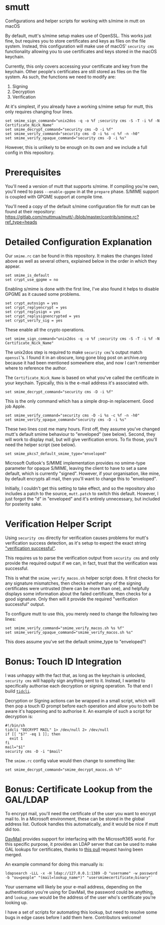 # smutt
Configurations and helper scripts for working with s/mime in mutt on macOS

By default, mutt's s/mime setup makes use of OpenSSL. This works just fine, but requires you to store certificates and keys as files on the file system. Instead, this configuration will make use of macOS' `security cms` functionality allowing you to use certificates and keys stored in the macOS keychain.

Currently, this only covers accessing your certificate and key from the keychain. Other people's certificates are still stored as files on the file system. As such, the functions we need to modify are:

1) Signing
2) Decryption
3) Verification

At it's simplest, if you already have a working s/mime setup for mutt, this only requires changing four lines.

```
set smime_sign_command="unix2dos -q -o %f ;security cms -S -T -i %f -N Certificate_Nick_Name"
set smime_decrypt_command="security cms -D -i %f"
set smime_verify_command="security cms -D -i %s -c %f -n -h0"
set smime_verify_opaque_command="security cms -D -i %s"
```

However, this is unlikely to be enough on its own and we include a full config in this repository. 

# Prerequisites

You'll need a version of mutt that supports s/mime. If compiling you're own, you'll need to pass `--enable-gpgme` in at the `prepare` phase. S/MIME support is coupled with GPGME support at compile time.

You'll need a copy of the default s/mime configuration file for mutt can be found at their repository:
https://gitlab.com/muttmua/mutt/-/blob/master/contrib/smime.rc?ref_type=heads

# Detailed Configuration Explanation

Our `smime.rc` can be found in this repository. It makes the changes listed above as well as several others, explained below in the order in which they appear.

```
set smime_is_default
set crypt_use_gpgme = no
```

Enabling s/mime is done with the first line, I've also found it helps to disable GPGME as it caused some problems.


```
set crypt_autosign = yes
set crypt_replyencrypt = yes
set crypt_replysign = yes
set crypt_replysignencrypted = yes
set crypt_verify_sig = yes
```

These enable all the crypto operations.


```
set smime_sign_command="unix2dos -q -o %f ;security cms -S -T -i %f -N Certificate_Nick_Name"
```

The unix2dos step is required to make `security cms`'s output match `openssl`'s. I found it in an obscure, long gone blog post on archive.org because it had been mentioned somewhere else, and now I can't remember where to reference the author.

The `Certificate_Nick_Name` is based on what you've called the certificate in your keychain. Typically, this is the e-mail address it's associated with.


```
set smime_decrypt_command="security cms -D -i %f"
```

This is the only command which has a simple drop-in replacement. Good job Apple.


```
set smime_verify_command="security cms -D -i %s -c %f -n -h0"
set smime_verify_opaque_command="security cms -D -i %s"
```

These two lines cost me many hours. First off, they assume you've changed mutt's default smime behaviour to "enveloped" (see below). Second, they will work to display mail, but will give verification errors. To fix those, you'll need the helper script (see below).


```
set smime_pkcs7_default_smime_type="enveloped"
```

Microsoft Outlook's S/MIME implementation provides no smime-type parameter for opaque S/MIME, leaving the client to have to set a sane default, which is currently "signed". However, if your organisation, like mine, by default encrypts all mail, then you'll want to change this to "enveloped".

Initially, I couldn't get this setting to take effect, and so the repository also includes a patch to the source, `mutt.patch` to switch this default. However, I just forgot the "d" in "enveloped" and it's entirely unnecessary, but included for posterity sake.

# Verification Helper Script

Using `security cms` directly for verification causes problems for mutt's verification success detection, as it's setup to expect the exact string ["verification successful"](https://gitlab.com/search?search=Verification%20successful&nav_source=navbar&project_id=4815250&search_code=true&repository_ref=master).

This requires us to parse the verification output from `security cms` and only provide the required output if we can, in fact, trust that the verification was successful.

This is what the `smime_verify_macos.sh` helper script does. It first checks for any signature mismatches, then checks whether any of the signing certificates were untrusted (there can be more than one), and helpfully displays some information about the failed certificate, then checks for a good signature. Only then will it provide the required "verification successful" output.

To configure mutt to use this, you merely need to change the following two lines:

```
set smime_verify_command="smime_verify_macos.sh %s %f"
set smime_verify_opaque_command="smime_verify_macos.sh %s"
```

This does assume you've set the default smime_type to "enveloped"!

# Bonus: Touch ID Integration

I was unhappy with the fact that, as long as the keychain is unlocked, `security cms` will happily sign anything sent to it. Instead, I wanted to specifically authorise each decryption or signing operation. To that end I build [`tidcli`](https://github.com/singe/tidcli).

Decryption or Signing actions can be wrapped in a small script, which will then pop a touch ID prompt before each operation and allow you to both be aware it's happening and to authorise it. An example of such a script for decryption is:

```
#!/bin/sh
tidcli "DECRYPT MAIL" 1> /dev/null 2> /dev/null
if [[ "$?" -eq 1 ]]; then
  exit 1
fi
mail="$1"
security cms -D -i "$mail"
```

The `smime.rc` config value would then change to something like:

```
set smime_decrypt_command="smime_decrypt_macos.sh %f"
```

# Bonus: Certificate Lookup from the GAL/LDAP

To encrypt mail, you'll need the certificate of the user you want to encrypt mail to. In a Microsoft environment, these can be stored in the global address list. Outlook handles this automatically, and it would be nice if mutt did too.

[DavMail](http://davmail.sourceforge.net/) provides support for interfacing with the Microsoft365 world. For this specific purpose, it provides an LDAP server that can be used to make GAL lookups for certificates, thanks to [this pull](http://davmail.sourceforge.net/) request having been merged.

An example command for doing this manually is:

```
ldapsearch -LLL -x -H ldap://127.0.0.1:1389 -D "username" -w password -b "ou=people" "(mail=lookup_name*)" "usersmimecertificate;binary"`
```

Your username will likely be your e-mail address, depending on the authentication you're using for DavMail, the password could be anything, and `lookup_name` would be the address of the user who's certificate you're looking up.

I have a set of scripts for automating this lookup, but need to resolve some bugs in edge cases before I add them here. Contributors welcome!
